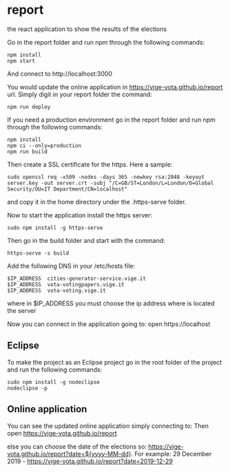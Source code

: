 # report
the react application to show the results of the elections

Go in the report folder and run npm through the following commands:
```
npm install
npm start
```

And connect to http://localhost:3000

You would update the online application in https://vige-vota.github.io/report url. Simply digit in your report folder the command:
```
npm run deploy
```

If you need a production environment go in the report folder and run npm through the following commands:
```
npm install
npm ci --only=production
npm run build
```
Then create a SSL certificate for the https. Here a sample:
```
sudo openssl req -x509 -nodes -days 365 -newkey rsa:2048 -keyout server.key -out server.crt -subj "/C=GB/ST=London/L=London/O=Global Security/OU=IT Department/CN=localhost"
```
and copy it in the home directory under the .https-serve folder.

Now to start the application install the https server:
```
sudo npm install -g https-serve
```
Then go in the build folder and start with the command:
```
https-serve -s build
```

Add the following DNS in your /etc/hosts file:
```
$IP_ADDRESS  cities-generator-service.vige.it
$IP_ADDRESS  vota-votingpapers.vige.it
$IP_ADDRESS  vota-voting.vige.it
```

where in $IP_ADDRESS you must choose the ip address where is located the server

Now you can connect in the application going to: open https://localhost

## Eclipse

To make the project as an Eclipse project go in the root folder of the project and run the following commands:
```
sudo npm install -g nodeclipse
nodeclipse -p
```

## Online application

You can see the updated online application simply connecting to:
Then open https://vige-vota.github.io/report

else you can choose the date of the elections so:
https://vige-vota.github.io/report?date=${yyyy-MM-dd}.
For example:
29 December 2019 - https://vige-vota.github.io/report?date=2019-12-29
